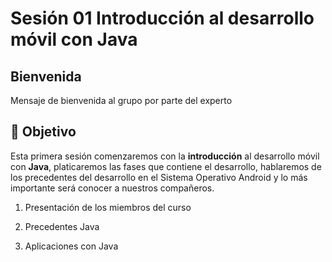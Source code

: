 # Sesión 01 Introducción al desarrollo móvil con Java 

## Bienvenida
Mensaje de bienvenida al grupo por parte del experto
## 🎯 Objetivo

Esta primera sesión  comenzaremos con la **introducción** al desarrollo móvil con **Java**, platicaremos las fases que contiene el desarrollo, hablaremos de los precedentes del desarrollo en el Sistema Operativo Android y lo más importante será conocer a nuestros compañeros.

1. Presentación de los miembros del curso

2. Precedentes Java   

3. Aplicaciones con Java
